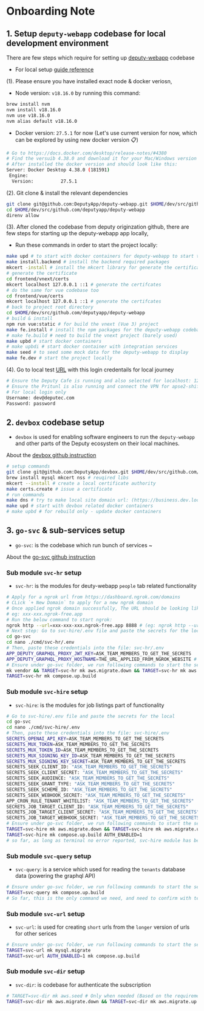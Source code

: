 # Onboarding Note

## 1. Setup `deputy-webapp` codebase for local development environment

<!-- Using shift + cmd + v to preview the README file contents -->
There are few steps which require for setting up [deputy-webapp](https://github.com/DeputyApp/deputy-webapp) codebase

- For local setup [guide reference](https://github.com/DeputyApp/deputy-webapp/blob/main/docs/getting-started.md)

(1). Please ensure you have installed exact node & docker veriosn,

- Node version: `v18.16.0` by running this command:

```bash
brew install nvm
nvm install v18.16.0
nvm use v18.16.0
nvm alias default v18.16.0
```

- Docker version: `27.5.1` for now (Let's use current version for now, which can be explored by using new docker version 📋)

```bash
# Go to https://docs.docker.com/desktop/release-notes/#4380
# Find the versuib 4.38.0 and download it for your Mac/Windows version
# After installed the docker version and should look like this:
Server: Docker Desktop 4.38.0 (181591)
 Engine:
  Version:          27.5.1
```

(2). Git clone & install the relevant dependencies

```bash
git clone git@github.com:DeputyApp/deputy-webapp.git $HOME/dev/src/github.com/deputyapp/deputy-webapp
cd $HOME/dev/src/github.com/deputyapp/deputy-webapp
direnv allow
```

(3). After cloned the codebase from deputy originzation github, there are few steps for starting up the deputy-webapp app locally,

- Run these commands in order to start the project locally:

```bash
make upd # to start with docker containers for deputy-webapp to start to run
make install.backend # install the backend required packages
mkcert -install # install the mkcert library for generate the certificates
# generate the certificate
cd frontend/vnext/certs
mkcert localhost 127.0.0.1 ::1 # generate the certifcates
# do the same for vue codebase too
cd frontend/vue/certs
mkcert localhost 127.0.0.1 ::1 # generate the certifcates
# back to project root directory
cd $HOME/dev/src/github.com/deputyapp/deputy-webapp
# build & install
npm run vue:static # for build the vnext (Vue 3) project
make fe.install # install the npm packages for the deputy-webapp codebase
# make fe.build # need to build the vnext project (barely used)
make upbd # start docker containers
# make upbdi # start docker container with integration services
make seed # to seed some mock data for the deputy-webapp to display
make fe.dev # start the project locally
```

(4). Go to local test [URL](https://business.dev.local.dpty.io/) with this login credentails for local journey

```bash
# Ensure the Deputy Cafe is running and also selected for localhost: 127.0.0.1
# Ensure the Pritunl is also running and connect the VPN for apse2-shift-vpn-eng-1
# For local login only
Username: dev@deputec.com
Password: password
```


## 2. `devbox` codebase setup

- `devbox` is used for enabling software engineers to run the `deputy-webapp` and other parts of the Deputy ecosystem on their local machines.

About the [devbox github instruction](https://github.com/DeputyApp/devbox?tab=readme-ov-file#devbox)

```bash
# setup commands
git clone git@github.com:DeputyApp/devbox.git $HOME/dev/src/github.com/deputyapp/devbox # clone teh repo
brew install mysql mkcert nss # reuqired libs
mkcert --install # create a local certificate authority
make certs.create # issue a certificate
# run commands
make dns # try to make local site domain url: (https://business.dev.local.dpty.io) load a bit more faster
make upd # start with devbox related docker containers
# make upbd # for rebuild only - update docker containers
```

## 3. `go-svc` & sub-services setup

- `go-svc`: is the codebase which run bunch of services ~

About the [go-svc github instruction](https://github.com/DeputyApp/go-svc?tab=readme-ov-file#1-clone-the-repo)


### Sub module `svc-hr` setup

- `svc-hr`: is the modules for deuty-webapp `people` tab related functionality

```bash
# Apply for a ngrok url from https://dashboard.ngrok.com/domains
# CLick `+ New Domain` to apply for a new ngrok domain
# Once applied ngrok domain successfully, The URL should be looking like this:
# eg: xxx-xxx.ngrok-free.app
# Run the below command to start ngrok:
ngrok http --url=xxx-xxx-xxx.ngrok-free.app 8888 # (eg: ngrok http --url=internally-quick-boxer.ngrok-free.app 8888) # port 8888 refers to graphql access
# Next step: Go to svc-hire/.env file and paste the secrets for the local
cd go-svc
cd nano ./cmd/svc-hr/.env
# Then, paste these credentials into the file: svc-hr/.env
APP_DEPUTY_GRAPHQL_PROXY_JWT_KEY=ASK_TEAM_MEMBERS_TO_GET_THE_SECRETS
APP_DEPUTY_GRAPHQL_PROXY_HOSTNAME=THE_URL_APPLIED_FROM_NGROK_WEBSITE # https://dashboard.ngrok.com/domains
# Ensure under go-svc folder, we run following commands to start the service
mk vendor && TARGET=svc-hr mk aws.migrate.down && TARGET=svc-hr mk aws.migrate.up && TARGET=svc-hr mk aws.seed && TARGET=svc-hr mk data
TARGET=svc-hr mk compose.up.build
```

### Sub module `svc-hire` setup

- `svc-hire`: is the modules for job listings part of functionality

```bash
# Go to svc-hire/.env file and paste the secrets for the local
cd go-svc
cd nano ./cmd/svc-hire/.env
# Then, paste these credentials into the file: svc-hire/.env
SECRETS_OPENAI_API_KEY=ASK_TEAM_MEMBERS_TO_GET_THE_SECRETS
SECRETS_MUX_TOKEN=ASK_TEAM_MEMBERS_TO_GET_THE_SECRETS
SECRETS_MUX_TOKEN_ID=ASK_TEAM_MEMBERS_TO_GET_THE_SECRETS
SECRETS_MUX_SIGNING_KEY_ID=ASK_TEAM_MEMBERS_TO_GET_THE_SECRETS
SECRETS_MUX_SIGNING_KEY_SECRET=ASK_TEAM_MEMBERS_TO_GET_THE_SECRETS
SECRETS_SEEK_CLIENT_ID: "ASK_TEAM_MEMBERS_TO_GET_THE_SECRETS"
SECRETS_SEEK_CLIENT_SECRET: "ASK_TEAM_MEMBERS_TO_GET_THE_SECRETS"
SECRETS_SEEK_AUDIENCE: "ASK_TEAM_MEMBERS_TO_GET_THE_SECRETS"
SECRETS_SEEK_GRANT_TYPE: "ASK_TEAM_MEMBERS_TO_GET_THE_SECRETS"
SECRETS_SEEK_SCHEME_ID: "ASK_TEAM_MEMBERS_TO_GET_THE_SECRETS"
SECRETS_SEEK_WEBHOOK_SECRET: "ASK_TEAM_MEMBERS_TO_GET_THE_SECRETS"
APP_CRON_RULE_TENANT_WHITELIST: "ASK_TEAM_MEMBERS_TO_GET_THE_SECRETS"
SECRETS_JOB_TARGET_CLIENT_ID: "ASK_TEAM_MEMBERS_TO_GET_THE_SECRETS"
SECRETS_JOB_TARGET_CLIENT_SECRET: "ASK_TEAM_MEMBERS_TO_GET_THE_SECRETS"
SECRETS_JOB_TARGET_WEBHOOK_SECRET: "ASK_TEAM_MEMBERS_TO_GET_THE_SECRETS"
# Ensure under go-svc folder, we run following commands to start the service
TARGET=svc-hire mk aws.migrate.down && TARGET=svc-hire mk aws.migrate.up && TARGET=svc-hire mk aws.seed
TARGET=svc-hire mk compose.up.build AUTH_ENABLED=1
# so far, as long as terminal no error reported, svc-hire module has been started successfully ✅
```

### Sub module `svc-query` setup

- `svc-query`: is a service which used for reading the `tenants` database data (powering the graphql API)

```bash
# Ensure under go-svc folder, we run following commands to start the service
TARGET=svc-query mk compose.up.build
# So far, this is the only command we need, and need to confirm with team when having specific requirements 📋
```

### Sub module `svc-url` setup

- `svc-url`: is used for creating `short` urls from the `longer` version of urls for other serices

```bash
# Ensure under go-svc folder, we run following commands to start the service
TARGET=svc-url mk mysql.migrate
TARGET=svc-url AUTH_ENABLED=1 mk compose.up.build
```

### Sub module `svc-dir` setup

- `svc-dir`: is codebase for authenticate the subscription 

```bash
# TARGET=svc-dir mk aws.seed # Only when needed (Based on the requirements)
TARGET=svc-dir mk aws.migrate.down && TARGET=svc-dir mk aws.migrate.up && TARGET=svc-dir mk compose.up.build
```
